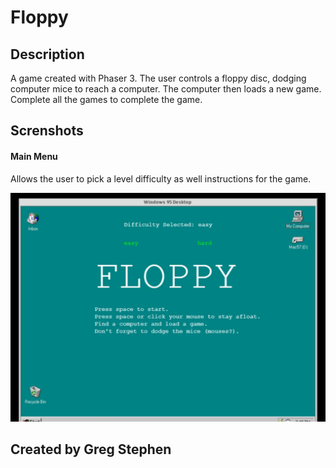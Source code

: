 # Floppy

## Description
A game created with Phaser 3. The user controls a floppy disc, dodging computer mice to reach a computer. The computer then loads a new game. Complete all the games to complete the game.

## Screnshots

#### Main Menu
Allows the user to pick a level difficulty as well instructions for the game.

![Main Menu](src/assets/screenshots/main_menu.JPG)

## Created by Greg Stephen

